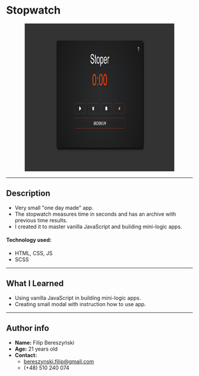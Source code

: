 # Stopwatch

<p align="center">
    <img src="./img/screenshot.png" width="80%" height="400px"></img>
</p>

<hr/>

## Description

- Very small "one day made" app.
- The stopwatch measures time in seconds and has an archive with previous time results.
- I created it to master vanilla JavaScript and building mini-logic apps.

#### Technology used:
- HTML, CSS, JS
- SCSS

<hr/>

## What I Learned

- Using vanilla JavaScript in building mini-logic apps.
- Creating small modal with instruction how to use app.

<hr/>

## Author info

- **Name:** Filip Bereszyński
- **Age:** 21 years old
- **Contact:**
    - bereszynski.filip@gmail.com
    - (+48) 510 240 074